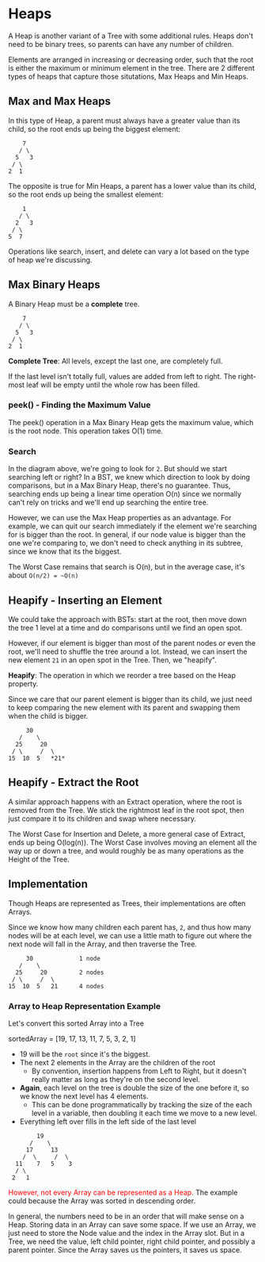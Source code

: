 # Heaps

A Heap is another variant of a Tree with some additional rules. Heaps don't need to be binary trees, so parents can have any number of children.

Elements are arranged in increasing or decreasing order, such that the root is either the maximum or minimum element in the tree.
    There are 2 different types of heaps that capture those situtations, Max Heaps and Min Heaps.

## Max and Max Heaps
In this type of Heap, a parent must always have a greater value than its child, so the root ends up being the biggest element:

```
    7
   / \
  5   3
 / \
2  1
```

The opposite is true for Min Heaps, a parent has a lower value than its child, so the root ends up being the smallest element:

```
    1
   / \
  2   3
 / \
5  7
```

Operations like search, insert, and delete can vary a lot based on the type of heap we're discussing. 


## Max Binary Heaps
A Binary Heap must be a **complete** tree.

```
    7
   / \
  5   3
 / \
2  1
```

**Complete Tree**: All levels, except the last one, are completely full.

If the last level isn't totally full, values are added from left to right. The right-most leaf will be empty until the whole row has been filled. 

### peek() - Finding the Maximum Value
The peek() operation in a Max Binary Heap gets the maximum value, which is the root node. This operation takes O(1) time. 


### Search
In the diagram above, we're going to look for `2`. But should we start searching left or right? In a BST, we knew which direction to look by doing comparisons, but in a Max Binary Heap, there's no guarantee.
    Thus, searching ends up being a linear time operation O(n) since we normally can't rely on tricks and we'll end up searching the entire tree. 

However, we can use the Max Heap properties as an advantage. For example, we can quit our search immediately if the element we're searching for is bigger than the root. 
    In general, if our node value is bigger than the one we're comparing to, we don't need to check anything in its subtree, since we know that its the biggest. 

The Worst Case remains that search is O(n), but in the average case, it's about `O(n/2) = ~O(n)`


## Heapify - Inserting an Element
We could take the approach with BSTs: start at the root, then move down the tree 1 level at a time and do comparisons until we find an open spot. 

However, if our element is bigger than most of the parent nodes or even the root, we'll need to shuffle the tree around a lot. 
    Instead, we can insert the new element `21` in an open spot in the Tree. Then, we "heapify".

**Heapify**: The operation in which we reorder a tree based on the Heap property. 

Since we care that our parent element is bigger than its child, we just need to keep comparing the new element with its parent and swapping them when the child is bigger.

```
     30
   /    \
  25     20
 / \     /  \
15  10  5   *21*
```


## Heapify - Extract the Root
A similar approach happens with an Extract operation, where the root is removed from the Tree. We stick the rightmost leaf in the root spot, then just compare it to its children and swap where necessary.

The Worst Case for Insertion and Delete, a more general case of Extract, ends up being O(log(n)). 
    The Worst Case involves moving an element all the way up or down a tree, and would roughly be as many operations as the Height of the Tree. 


## Implementation
Though Heaps are represented as Trees, their implementations are often Arrays.

Since we know how many children each parent has, `2`, and thus how many nodes will be at each level, we can use a little math to figure out where the next node will fall in the Array, and then traverse the Tree.

```     
     30             1 node
   /    \
  25     20         2 nodes
 / \     /  \
15  10  5   21      4 nodes
```

### Array to Heap Representation Example
Let's convert this sorted Array into a Tree

sortedArray = [19, 17, 13, 11, 7, 5, 3, 2, 1]
- 19 will be the `root` since it's the biggest.
- The next 2 elements in the Array are the children of the root
    - By convention, insertion happens from Left to Right, but it doesn't really matter as long as they're on the second level. 
- **Again**, each level on the tree is double the size of the one before it, so we know the next level has 4 elements.
    - This can be done programmatically by tracking the size of the each level in a variable, then doubling it each time we move to a new level.
- Everything left over fills in the left side of the last level

```
        19             
      /    \
     17     13         
    /  \     /  \
  11    7   5    3
  / \
 2   1 
```

<span style="color:red">However, not every Array can be represented as a Heap.</span> The example could because the Array was sorted in descending order. 

In general, the numbers need to be in an order that will make sense on a Heap. Storing data in an Array can save some space.
    If we use an Array, we just need to store the Node value and the index in the Array slot. 
    But in a Tree, we need the value, left child pointer, right child pointer, and possibly a parent pointer. 
Since the Array saves us the pointers, it saves us space. 